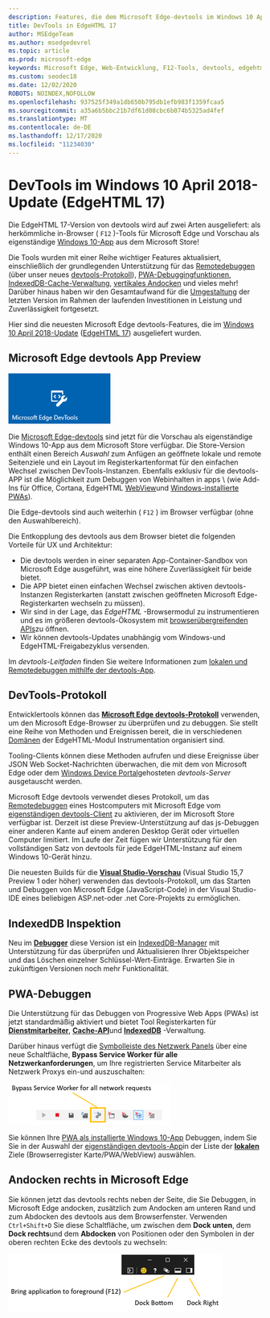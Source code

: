 ```yaml
---
description: Features, die dem Microsoft Edge-devtools im Windows 10 April 2018-Update (EdgeHTML 17) hinzugefügt wurden
title: DevTools in EdgeHTML 17
author: MSEdgeTeam
ms.author: msedgedevrel
ms.topic: article
ms.prod: microsoft-edge
keywords: Microsoft Edge, Web-Entwicklung, F12-Tools, devtools, edgehtml 17
ms.custom: seodec18
ms.date: 12/02/2020
ROBOTS: NOINDEX,NOFOLLOW
ms.openlocfilehash: 937525f349a1db650b795db1efb983f1359fcaa5
ms.sourcegitcommit: a35a6b5bbc21b7df61d08cbc6b074b5325ad4fef
ms.translationtype: MT
ms.contentlocale: de-DE
ms.lasthandoff: 12/17/2020
ms.locfileid: "11234030"
---
```

# DevTools im Windows 10 April 2018-Update (EdgeHTML 17)

Die EdgeHTML 17-Version von devtools wird auf zwei Arten ausgeliefert: als herkömmliche in-Browser ( `F12` )-Tools für Microsoft Edge und Vorschau als eigenständige [Windows 10-App](#microsoft-edge-devtools-app-preview) aus dem Microsoft Store!

Die Tools wurden mit einer Reihe wichtiger Features aktualisiert, einschließlich der grundlegenden Unterstützung für das [Remotedebuggen](../index.md#remote-debugging) (über unser neues [devtools-Protokoll](#devtools-protocol)), [PWA-Debuggingfunktionen](#pwa-debugging), [IndexedDB-Cache-Verwaltung](#indexeddb-inspection), [vertikales Andocken](#docking-to-the-right-in-microsoft-edge) und vieles mehr! Darüber hinaus haben wir den Gesamtaufwand für die [Umgestaltung](./edgehtml-16.md) der letzten Version im Rahmen der laufenden Investitionen in Leistung und Zuverlässigkeit fortgesetzt.

Hier sind die neuesten Microsoft Edge devtools-Features, die im [Windows 10 April 2018-Update](/windows/uwp/whats-new/windows-10-build-17134) ([EdgeHTML 17](https://aka.ms/devguide_edgehtml_17)) ausgeliefert wurden.

## Microsoft Edge devtools App Preview

![Microsoft Edge devtools-App](../../devtools-protocol/media/microsoft-edge-devtools.png) 

Die [Microsoft Edge-devtools](https://www.microsoft.com/store/p/microsoft-edge-devtools-preview/9mzbfrmz0mnj) sind jetzt für die Vorschau als eigenständige Windows 10-App aus dem Microsoft Store verfügbar. Die Store-Version enthält einen Bereich *Auswahl* zum Anfügen an geöffnete lokale und remote Seitenziele und ein Layout im Registerkartenformat für den einfachen Wechsel zwischen DevTools-Instanzen. Ebenfalls exklusiv für die devtools-APP ist die Möglichkeit zum Debuggen von Webinhalten in apps \ (wie Add-Ins für Office, Cortana, EdgeHTML [WebView](../../hosting/webview/index.md)und [Windows-installierte PWAs](../../progressive-web-apps/windows-features.md)\).

Die Edge-devtools sind auch weiterhin ( `F12` ) im Browser verfügbar (ohne den Auswahlbereich).

Die Entkopplung des devtools aus dem Browser bietet die folgenden Vorteile für UX und Architektur:

- Die devtools werden in einer separaten App-Container-Sandbox von Microsoft Edge ausgeführt, was eine höhere Zuverlässigkeit für beide bietet.
- Die APP bietet einen einfachen Wechsel zwischen aktiven devtools-Instanzen Registerkarten (anstatt zwischen geöffneten Microsoft Edge-Registerkarten wechseln zu müssen).
- Wir sind in der Lage, das *EdgeHTML* -Browsermodul zu instrumentieren und es im größeren devtools-Ökosystem mit [browserübergreifenden APIs](https://github.com/WICG/devtools-protocol/)zu öffnen.
- Wir können devtools-Updates unabhängig vom Windows-und EdgeHTML-Freigabezyklus versenden.

Im *devtools-Leitfaden* finden Sie weitere Informationen zum [lokalen und Remotedebuggen mithilfe der devtools-App](../index.md).

## DevTools-Protokoll

Entwicklertools können das [**Microsoft Edge devtools-Protokoll**](../../devtools-protocol/index.md) verwenden, um den Microsoft Edge-Browser zu überprüfen und zu debuggen. Sie stellt eine Reihe von Methoden und Ereignissen bereit, die in verschiedenen [Domänen](../../devtools-protocol/0.1/domains/index.md) der EdgeHTML-Modul Instrumentation organisiert sind.

 Tooling-Clients können diese Methoden aufrufen und diese Ereignisse über JSON Web Socket-Nachrichten überwachen, die mit dem von Microsoft Edge oder dem [Windows Device Portal](/windows/mixed-reality/using-the-windows-device-portal)gehosteten *devtools-Server* ausgetauscht werden. 
 
 Microsoft Edge devtools verwendet dieses Protokoll, um das [Remotedebuggen](../../devtools-protocol/0.1/clients.md#microsoft-edge-devtools-preview) eines Hostcomputers mit Microsoft Edge vom [eigenständigen devtools-Client](https://www.microsoft.com/store/p/microsoft-edge-devtools-preview/9mzbfrmz0mnj) zu aktivieren, der im Microsoft Store verfügbar ist. Derzeit ist diese Preview-Unterstützung auf das js-Debuggen einer anderen Kante auf einem anderen Desktop Gerät oder virtuellen Computer limitiert. Im Laufe der Zeit fügen wir Unterstützung für den vollständigen Satz von devtools für jede EdgeHTML-Instanz auf einem Windows 10-Gerät hinzu.  
 
 Die neuesten Builds für die [**Visual Studio-Vorschau**](https://www.visualstudio.com/vs/preview/) (Visual Studio 15,7 Preview 1 oder höher) verwenden das devtools-Protokoll, um das Starten und Debuggen von Microsoft Edge (JavaScript-Code) in der Visual Studio-IDE eines beliebigen ASP.net-oder .net Core-Projekts zu ermöglichen.

## IndexedDB Inspektion

Neu im [**Debugger**](../debugger.md) diese Version ist ein [IndexedDB-Manager](../storage.md#indexeddb-manager) mit Unterstützung für das überprüfen und Aktualisieren Ihrer Objektspeicher und das Löschen einzelner Schlüssel-Wert-Einträge. Erwarten Sie in zukünftigen Versionen noch mehr Funktionalität.

## PWA-Debuggen

Die Unterstützung für das Debuggen von Progressive Web Apps (PWAs) ist jetzt standardmäßig aktiviert und bietet Tool Registerkarten für [**Dienstmitarbeiter**](../service-workers.md), [**Cache-API**](../storage.md#cache-manager)und [**IndexedDB**](../storage.md#indexeddb-manager) -Verwaltung.

Darüber hinaus verfügt die [Symbolleiste des Netzwerk Panels](../network.md#toolbar) über eine neue Schaltfläche, **Bypass Service Worker für alle Netzwerkanforderungen**, um Ihre registrierten Service Mitarbeiter als Netzwerk Proxys ein-und auszuschalten:

![Schaltfläche "Netzwerk-Symbolleiste": umgehen von Service Worker für alle Netzwerkanforderungen](../media/network_toolbar_bypass_sw.png)

Sie können Ihre [PWA als installierte Windows 10-App](../../progressive-web-apps/windows-features.md) Debuggen, indem Sie Sie in der Auswahl der [eigenständigen devtools-App](../index.md#microsoft-store-app)in der Liste der [**lokalen**](../../progressive-web-apps/windows-features.md#debug-your-pwa-edgehtml-as-a-windows-app) Ziele (Browserregister Karte/PWA/WebView) auswählen.  

## Andocken rechts in Microsoft Edge

Sie können jetzt das devtools rechts neben der Seite, die Sie Debuggen, in Microsoft Edge andocken, zusätzlich zum Andocken am unteren Rand und zum Abdocken des devtools aus dem Browserfenster. Verwenden `Ctrl+Shift+D` Sie diese Schaltfläche, um zwischen dem **Dock unten**, dem **Dock rechts**und dem **Abdocken** von Positionen oder den Symbolen in der oberen rechten Ecke des devtools zu wechseln:

![DevTools (in unverankertem Zustand) Andockoptionen](../media/docking_buttons.png) 
